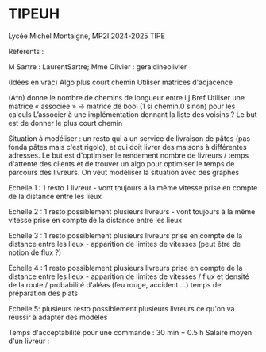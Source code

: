 # TIPEUH
Lycée Michel Montaigne, MP2I 2024-2025 TIPE

Référents :

M Sartre : LaurentSartre;
Mme Olivier : geraldineolivier

(Idées en vrac)
Algo plus court chemin
Utiliser matrices d'adjacence

(A^n) donne le nombre de chemins de longueur entre i,j
Bref
Utiliser une matrice « associée » -> matrice de bool
(1 si chemin,0 sinon) pour les calculs
L’associer à une implémentation donnant la liste des voisins ?
Le but est de donner le plus court chemin

Situation à modéliser : un resto qui a un service de livraison de pâtes (pas fonda pâtes mais c'est rigolo), et qui doit livrer des maisons à différentes adresses. Le but est d'optimiser le rendement nombre de livreurs / temps d'attente des clients et de trouver un algo pour optimiser le temps de parcours des livreurs.
On veut modéliser la situation avec des graphes

Echelle 1 :
1 resto
1 livreur - vont toujours à la même vitesse
prise en compte de la distance entre les lieux

Echelle 2 :
1 resto
possiblement plusieurs livreurs - vont toujours à la même vitesse
prise en compte de la distance entre les lieux

Echelle 3 :
1 resto
possiblement plusieurs livreurs
prise en compte de la distance entre les lieux - apparition de limites de vitesses (peut être de notion de flux ?)

Echelle 4 :
1 resto
possiblement plusieurs livreurs
prise en compte de la distance entre les lieux - apparition de limites de vitesses / flux et densité de la route / probabilité d'aléas (feu rouge, accident ...)
temps de préparation des plats

Echelle 5:
plusieurs resto
possiblement plusieurs livreurs
ce qu'on va réussir à adapter des modèles

Temps d'acceptabilité pour une commande : 30 min = 0.5 h
Salaire moyen d'un livreur :
